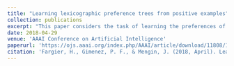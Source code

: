 ```yaml
---
title: "Learning lexicographic preference trees from positive examples"
collection: publications
excerpt: "This paper considers the task of learning the preferences of users on a combinatorial set of alternatives, as it can be the case for example with online configurators. In many settings, what is available to the learner is a set of positive examples of alternatives that have been selected during past interactions. We propose to learn a model of the users' preferences that ranks previously chosen alternatives as high as possible. In this paper, we study the particular task of learning conditional lexicographic preferences. We present an algorithm to learn several classes of lexicographic preference trees, prove convergence properties of the algorithm, and experiment on both synthetic data and on a real-world bench in the domain of recommendation in interactive configuration."
date: 2018-04-29
venue: 'AAAI Conference on Artificial Intelligence'
paperurl: 'https://ojs.aaai.org/index.php/AAAI/article/download/11808/11667'
citation: 'Fargier, H., Gimenez, P. F., & Mengin, J. (2018, April). Learning lexicographic preference trees from positive examples. In Proceedings of the AAAI Conference on Artificial Intelligence (Vol. 32, No. 1).'
---
```

